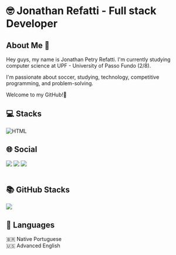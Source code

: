 <div>
    <h1 align="start"> 🤓 Jonathan Refatti - Full stack Developer</h1>
</div>

<h2> About Me 👋 </h2>
Hey guys, my name is Jonathan Petry Refatti. I'm currently studying computer science at UPF - University of Passo Fundo (2/8).

I'm passionate about soccer, studying, technology, competitive programming, and problem-solving.

Welcome to my GitHub!🫡

<h2>💻 Stacks</h2>
<div style="display: inline_block">
    <img align="center" alt="HTML" src="https://skillicons.dev/icons?i=git,aws,cpp,css,github,html,java,js,linux,postgres,py,react,tailwind,threejs,vscode">
    <br>
</div>

<h2>🌐 Social</h2>
<div>
    <a href = "https://www.instagram.com/jorefatti/"><img src="https://img.shields.io/badge/Instagram-%23E4405F.svg?style=for-the-badge&logo=Instagram&logoColor=white" target="_blank"></a>
    <a href = "https://www.linkedin.com/in/jonathan-refatti-b720a1344/"><img src="https://img.shields.io/badge/linkedin-%230077B5.svg?style=for-the-badge&logo=linkedin&logoColor=white" target="_blank"></a>
    <a href = "https://www.youtube.com/@Refa_dev"><img src="https://img.shields.io/badge/YouTube-%23FF0000.svg?style=for-the-badge&logo=YouTube&logoColor=white" target="_blank"></a>
    <br><br>
</div>

<h2>📚 GitHub Stacks</h2>
<div style="display: flex; align-items: center; gap: 20px;">
    <a href="https://github.com/jorefatti">
        <img src="https://streak-stats.demolab.com?user=jorefatti&theme=blueberry&hide_border=false" />
    </a>   
</div>

<h2>📖 Languages</h2>
🇧🇷 Native Portuguese <br>
🇺🇸 Advanced English